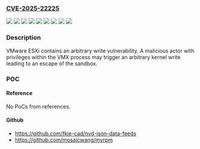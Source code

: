 ### [CVE-2025-22225](https://cve.mitre.org/cgi-bin/cvename.cgi?name=CVE-2025-22225)
![](https://img.shields.io/static/v1?label=Product&message=VMware%20Cloud%20Foundation&color=blue)
![](https://img.shields.io/static/v1?label=Product&message=VMware%20ESXi&color=blue)
![](https://img.shields.io/static/v1?label=Product&message=VMware%20Telco%20Cloud%20Infrastructure&color=blue)
![](https://img.shields.io/static/v1?label=Product&message=VMware%20Telco%20Cloud%20Platform&color=blue)
![](https://img.shields.io/static/v1?label=Version&message=%3D%203.x%2C%202.x%20&color=brighgreen)
![](https://img.shields.io/static/v1?label=Version&message=%3D%205.x%2C%204.5.x%20&color=brighgreen)
![](https://img.shields.io/static/v1?label=Version&message=%3D%205.x%2C%204.x%2C%203.x%2C%202.x%20&color=brighgreen)
![](https://img.shields.io/static/v1?label=Version&message=8.0%3C%20ESXi80U3d-24585383%20&color=brighgreen)
![](https://img.shields.io/static/v1?label=Vulnerability&message=Arbitrary%20write%20vulnerability&color=brighgreen)

### Description

VMware ESXi contains an arbitrary write vulnerability. A malicious actor with privileges within the VMX process may trigger an arbitrary kernel write leading to an escape of the sandbox.

### POC

#### Reference
No PoCs from references.

#### Github
- https://github.com/fkie-cad/nvd-json-data-feeds
- https://github.com/mosaicwang/myrpm

